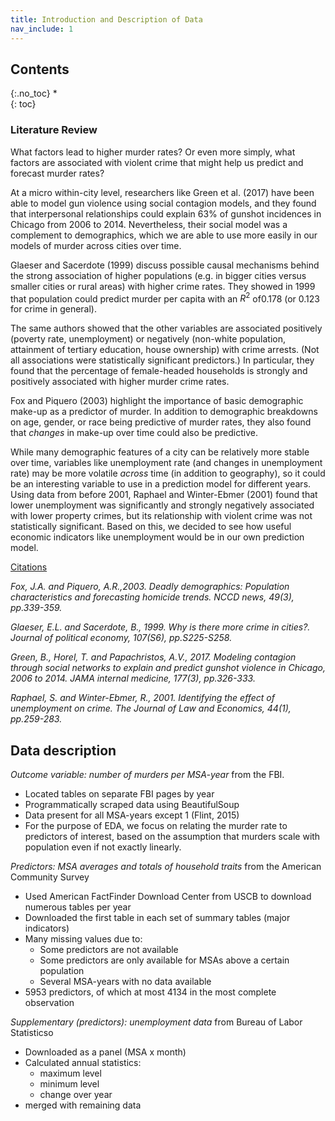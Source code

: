 ```yaml
---
title: Introduction and Description of Data 
nav_include: 1
---
```


## Contents
{:.no_toc}
*  
{: toc}

### Literature Review

What factors lead to higher murder rates? Or even more simply, what factors are associated with violent crime that might help us predict and forecast murder rates? 

At a micro within-city level, researchers like Green et al. (2017) have been able to model gun violence using social contagion models, and they found that interpersonal relationships could explain 63% of gunshot incidences in Chicago from 2006 to 2014. Nevertheless, their social model was a complement to demographics, which we are able to use more easily in our models of murder across cities over time.

Glaeser and Sacerdote (1999) discuss possible causal mechanisms behind the strong association of higher populations (e.g. in bigger cities versus smaller cities or rural areas) with higher crime rates. They showed in 1999 that population could predict murder per capita with an $R^2$ of0.178 (or 0.123 for crime in general). 

The same authors showed that the other variables are associated positively (poverty rate, unemployment) or negatively (non-white population, attainment of tertiary education, house ownership) with crime arrests. (Not all associations were statistically significant predictors.) In particular, they found that the percentage of female-headed households is strongly and positively associated with higher murder crime rates.

Fox and Piquero (2003) highlight the importance of basic demographic make-up as a predictor of murder. In addition to demographic breakdowns on age, gender, or race being predictive of murder rates, they also found that *changes* in make-up over time could also be predictive.

While many demographic features of a city can be relatively more stable over time, variables like unemployment rate (and changes in unemployment rate) may be more volatile *across* time (in addition to geography), so it could be an interesting variable to use in a prediction model for different years. Using data from before 2001, Raphael and Winter-Ebmer (2001) found that lower unemployment was significantly and strongly negatively associated with lower property crimes, but its relationship with violent crime was not statistically significant. Based on this, we decided to see how useful economic indicators like unemployment would be in our own prediction model.

<u>Citations</u>

*Fox, J.A. and Piquero, A.R.,2003. Deadly demographics: Population characteristics and forecasting homicide trends. NCCD news, 49(3), pp.339-359.*

*Glaeser, E.L. and Sacerdote, B., 1999. Why is there more crime in cities?. Journal of political economy, 107(S6), pp.S225-S258.*

*Green, B., Horel, T. and Papachristos, A.V., 2017. Modeling contagion through social networks to explain and predict gunshot violence in Chicago, 2006 to 2014. JAMA internal medicine, 177(3), pp.326-333.*

*Raphael, S. and Winter-Ebmer, R., 2001. Identifying the effect of unemployment on crime. The Journal of Law and Economics, 44(1), pp.259-283.*

## Data description
_Outcome variable: number of murders per MSA-year_ from the FBI. 
- Located tables on separate FBI pages by year
- Programmatically scraped data using BeautifulSoup 
- Data present for all MSA-years except 1 (Flint, 2015)
- For the purpose of EDA, we focus on relating the murder rate to predictors of interest, based on the assumption that murders scale with population even if not exactly linearly.

_Predictors: MSA averages and totals of household traits_ from the American Community Survey
- Used American FactFinder Download Center from USCB to download numerous tables per year
- Downloaded the first table in each set of summary tables (major indicators) 
- Many missing values due to:
  * Some predictors are not available 
  * Some predictors are only available for MSAs above a certain population
  * Several MSA-years with no data available
- 5953 predictors, of which at most 4134 in the most complete observation

_Supplementary (predictors): unemployment data_ from Bureau of Labor Statisticso
- Downloaded as a panel (MSA x month) 
- Calculated annual statistics:
  * maximum level
  * minimum level
  * change over year
- merged with remaining data